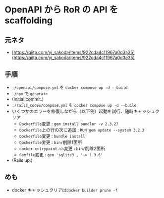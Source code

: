 # OpenAPI から RoR の API を scaffolding

## 元ネタ

-   [https://qiita.com/yj_sakoda/items/922cda4c11967a0d3a35](https://qiita.com/yj_sakoda/items/922cda4c11967a0d3a35)

## 手順

-   `./openapi/compose.yml` を `docker compose up -d --build`
-   `./npm` で `generate`
-   (Initial commit.)
-   `./rails_codes/compose.yml` を `docker compose up -d --build`
-   いくつかのエラーを修復しながら（以下例）起動を試行、随時キャッシュクリア
    -   `Dockerfile`変更 : `gem install bundler -v 2.3.27`
    -   `Dockerfile`上の行の次に追加 : `RUN gem update --system 3.2.3`
    -   `Dockerfile`変更 : `bundle install`
    -   `Dockerfile`変更 : `bin/`削除1箇所
    -   `docker-entrypoint.sh`変更 : `bin/`削除2箇所
    -   `Gemfile`変更 : `gem 'sqlite3', '~> 1.3.6'`
-   (Rails up.)


## めも

-   docker キャッシュクリアは`docker builder prune -f`
